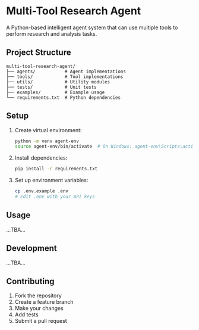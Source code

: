 # Multi-Tool Research Agent

A Python-based intelligent agent system that can use multiple tools to perform research and analysis tasks.

## Project Structure

```
multi-tool-research-agent/
├── agents/           # Agent implementations
├── tools/            # Tool implementations  
├── utils/            # Utility modules
├── tests/            # Unit tests
├── examples/         # Example usage
└── requirements.txt  # Python dependencies
```

## Setup

1. Create virtual environment:
   ```bash
   python -m venv agent-env
   source agent-env/bin/activate  # On Windows: agent-env\Scripts\activate
   ```

2. Install dependencies:
   ```bash
   pip install -r requirements.txt
   ```

3. Set up environment variables:
   ```bash
   cp .env.example .env
   # Edit .env with your API keys
   ```

## Usage

...TBA...

## Development

...TBA...

## Contributing

1. Fork the repository
2. Create a feature branch
3. Make your changes
4. Add tests
5. Submit a pull request